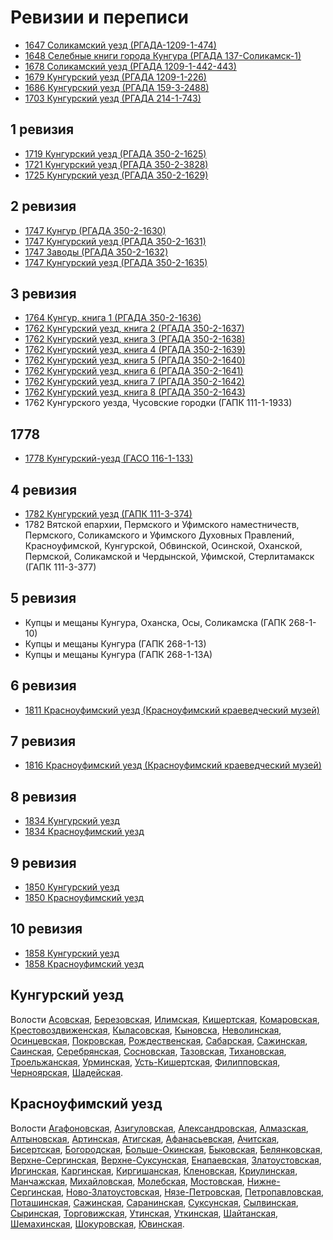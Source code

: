 ---
---
# Ревизии и переписи

* [1647 Соликамский уезд (РГАДА-1209-1-474)](./1647-РГАДА-1209-1-474-Соликамский-уезд.md)
* [1648 Селебные книги города Кунгура (РГАДА 137-Соликамск-1)](./1648-РГАДА-137-Соликамск-1-Кунгур.md)
* [1678 Соликамский уезд (РГАДА 1209-1-442-443)](./1678-РГАДА-1209-1-442-443-Соликамский-уезд.md)
* [1679 Кунгурский уезд (РГАДА 1209-1-226)](./1679-РГАДА-1209-1-226-Кунгурский-уезд.md)
* [1686 Кунгурский уезд (РГАДА 159-3-2488)](./1686-РГАДА-159-3-2488-Кунгурский-уезд.md)
* [1703 Кунгурский уезд (РГАДА 214-1-743)](./1703-РГАДА-214-1-743-Кунгурский-уезд.md)

## 1 ревизия

* [1719 Кунгурский уезд (РГАДА 350-2-1625)](./1719-РГАДА-350-2-1625-Кунгурский-уезд.md)
* [1721 Кунгурский уезд (РГАДА 350-2-3828)](./1721-РГАДА-350-2-3828-Кунгурский-уезд.md)
* [1725 Кунгурский уезд (РГАДА 350-2-1629)](./1725-РГАДА-350-2-1629-Кунгурский-уезд.md)

## 2 ревизия

* [1747 Кунгур (РГАДА 350-2-1630)](./1747-РГАДА-350-2-1630-Кунгур.md)
* [1747 Кунгурский уезд (РГАДА 350-2-1631)](./1747-РГАДА-350-2-1631-Кунгурский-уезд.md)
* [1747 Заводы (РГАДА 350-2-1632)](./1747-РГАДА-350-2-1632-Заводы.md)
* [1747 Кунгурский уезд (РГАДА 350-2-1635)](./1747-РГАДА-350-2-1635-Кунгурский-уезд.md)

## 3 ревизия

* [1764 Кунгур, книга 1 (РГАДА 350-2-1636)](./1764-РГАДА-350-2-1636-Кунгур.md)
* [1762 Кунгурский уезд, книга 2 (РГАДА 350-2-1637)](./1762-РГАДА-350-2-1637-Кунгурский-уезд.md)
* [1762 Кунгурский уезд, книга 3 (РГАДА 350-2-1638)](./1762-РГАДА-350-2-1638-Кунгурский-уезд.md)
* [1762 Кунгурский уезд, книга 4 (РГАДА 350-2-1639)](./1762-РГАДА-350-2-1639-Кунгурский-уезд.md)
* [1762 Кунгурский уезд, книга 5 (РГАДА 350-2-1640)](./1764-РГАДА-350-2-1640-Кунгурский-уезд.md)
* [1762 Кунгурский уезд, книга 6 (РГАДА 350-2-1641)](./1764-РГАДА-350-2-1641-Кунгурский-уезд.md)
* [1762 Кунгурский уезд, книга 7 (РГАДА 350-2-1642)](./1764-РГАДА-350-2-1642-Кунгурский-уезд.md)
* [1762 Кунгурский уезд, книга 8 (РГАДА 350-2-1643)](./1764-РГАДА-350-2-1643-Кунгурский-уезд.md)
* 1762 Кунгурского уезда, Чусовские городки (ГАПК 111-1-1933)

## 1778

* [1778 Кунгурский-уезд (ГАСО 116-1-133)](./1778-ГАСО-116-1-133-Кунгурский-уезд.md)

## 4 ревизия

* [1782 Кунгурский уезд (ГАПК 111-3-374)](./1782-ГАПК-111-3-374-Кунгурский-уезд.md)
* 1782 Вятской епархии, Пермского и Уфимского наместничеств, Пермского, Соликамского и Уфимского Духовных Правлений, Красноуфимской, Кунгурской, Обвинской, Осинской, Оханской, Пермской, Соликамской и Чердынской, Уфимской, Стерлитамакск (ГАПК 111-3-377)

## 5 ревизия

* Купцы и мещаны Кунгура, Оханска, Осы, Соликамска (ГАПК 268-1-10)
* Купцы и мещаны Кунгура (ГАПК 268-1-13)
* Купцы и мещаны Кунгура (ГАПК 268-1-13А)

## 6 ревизия

* [1811 Красноуфимский уезд (Красноуфимский краеведческий музей)](./1811-Красноуфимский-уезд.md)

## 7 ревизия

* [1816 Красноуфимский уезд (Красноуфимский краеведческий музей)](./1816-Красноуфимский-уезд.md)

## 8 ревизия

* [1834 Кунгурский уезд](./1834-Кунгурский-уезд.md)
* [1834 Красноуфимский уезд](./1834-Красноуфимский-уезд.md)

## 9 ревизия

* [1850 Кунгурский уезд](./1850-Кунгурский-уезд.md)
* [1850 Красноуфимский уезд](./1850-Красноуфимский-уезд.md)

## 10 ревизия

* [1858 Кунгурский уезд](./1858-Кунгурский-уезд.md)
* [1858 Красноуфимский уезд](./1858-Красноуфимский-уезд.md)

## Кунгурский уезд 

Волости
[Асовская](./Волости/Асовская-волость.md),
[Березовская](./Волости/Березовская-волость.md),
[Илимская](./Волости/Илимская-волость.md),
[Кишертская](./Волости/Кишертская-волость.md),
[Комаровская](./Волости/Комаровская-волость.md),
[Крестовоздвиженская](./Волости/Крестовоздвиженская-волость.md),
[Кыласовская](./Волости/Кыласовская-волость.md),
[Кыновска](./Волости/Кыновска-волость.md),
[Неволинская](./Волости/Неволинская-волость.md),
[Осинцевская](./Волости/Осинцевская-волость.md),
[Покровская](./Волости/Покровская-волость.md),
[Рождественская](./Волости/Рождественская-волость.md),
[Сабарская](./Волости/Сабарская-волость.md),
[Сажинская](./Волости/Сажинская-волость.md),
[Саинская](./Волости/Саинская-волость.md),
[Серебрянская](./Волости/Серебрянская-волость.md),
[Сосновская](./Волости/Сосновская-волость.md),
[Тазовская](./Волости/Тазовская-волость.md),
[Тихановская](./Волости/Тихановская-волость.md),
[Троельжанская](./Волости/Троельжанская-волость.md),
[Урминская](./Волости/Урминская-волость.md),
[Усть-Кишертская](./Волости/Усть-Кишертская-волость.md),
[Филипповская](./Волости/Филипповская-волость.md),
[Черноярская](./Волости/Черноярская-волость.md),
[Шадейская](./Волости/Шадейская-волость.md).

## Красноуфимский уезд

Волости 
[Агафоновская](./Волости/Агафоновская-волость.md),
[Азигуловская](./Волости/Азигуловская-волость.md),
[Александровская](./Волости/Александровская-волость.md),
[Алмазская](./Волости/Алмазская-волость.md),
[Алтыновская](./Волости/Алтыновская-волость.md),
[Артинская](./Волости/Артинская-волость.md),
[Атигская](./Волости/Атигская-волость.md),
[Афанасьевская](./Волости/Афанасьевская-волость.md),
[Ачитская](./Волости/Ачитская-волость.md),
[Бисертская](./Волости/Бисертская-волость.md),
[Богородская](./Волости/Богородская-волость.md),
[Больше-Окинская](./Волости/Больше-Окинская-волость.md),
[Быковская](./Волости/Быковская-волость.md),
[Белянковская](./Волости/Белянковская-волость.md),
[Верхне-Сергинская](./Волости/Верхне-Сергинская-волость.md),
[Верхне-Суксунская](./Волости/Верхне-Суксунская-волость.md),
[Енапаевская](./Волости/Енапаевская-волость.md),
[Златоустовская](./Волости/Златоустовская-волость.md),
[Иргинская](./Волости/Иргинская-волость.md),
[Каргинская](./Волости/Каргинская-волость.md),
[Киргишанская](./Волости/Киргишанская-волость.md),
[Кленовская](./Волости/Кленовская-волость.md),
[Криулинская](./Волости/Криулинская-волость.md),
[Манчажская](./Волости/Манчажская-волость.md),
[Михайловская](./Волости/Михайловская-волость.md),
[Молебская](./Волости/Молебская-волость.md),
[Мостовская](./Волости/Мостовская-волость.md),
[Нижне-Сергинская](./Волости/Нижне-Сергинская-волость.md),
[Ново-Златоустовская](./Волости/Ново-Златоустовская-волость.md),
[Нязе-Петровская](./Волости/Нязе-Петровская-волость.md),
[Петропавловская](./Волости/Петропавловская-волость.md),
[Поташинская](./Волости/Поташинская-волость.md),
[Сажинская](./Волости/Сажинская-волость.md),
[Саранинская](./Волости/Саранинская-волость.md),
[Суксунская](./Волости/Суксунская-волость.md),
[Сылвинская](./Волости/Сылвинская-волость.md),
[Сыринская](./Волости/Сыринская-волость.md),
[Торговижская](./Волости/Торговижская-волость.md),
[Утинская](./Волости/Утинская-волость.md),
[Уткинская](./Волости/Уткинская-волость.md),
[Шайтанская](./Волости/Шайтанская-волость.md),
[Шемахинская](./Волости/Шемахинская-волость.md),
[Шокуровская](./Волости/Шокуровская-волость.md),
[Ювинская](./Волости/Ювинская-волость.md).
